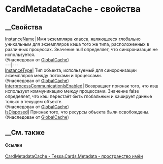 # CardMetadataCache - свойства
##  __Свойства
[InstanceName](P_Tessa_Platform_Caching_GlobalCache_1_InstanceName.htm)|  Имя
экземпляра класса, являющееся глобально уникальным для экземпляров кэша того
же типа, расположенных в различных процессах. Значение null определяет, что
синхронизация не используется.  
(Унаследован от
[GlobalCache<TEventArgs>](T_Tessa_Platform_Caching_GlobalCache_1.htm))  
---|---  
[InstanceType](P_Tessa_Platform_Caching_GlobalCache_1_InstanceType.htm)|  Тип
объекта, используемый для синхронизации экземпляров между потоками и
процессами.  
(Унаследован от
[GlobalCache<TEventArgs>](T_Tessa_Platform_Caching_GlobalCache_1.htm))  
[InterprocessCommunicationIsEnabled](P_Tessa_Platform_Caching_GlobalCache_1_InterprocessCommunicationIsEnabled.htm)|
Возвращает признак того, что кэш использует коммуникацию между процессами.
Значение false определяет, что кэш перестаёт быть глобальным и кэширует данные
только в текущем объекте.  
(Унаследован от
[GlobalCache<TEventArgs>](T_Tessa_Platform_Caching_GlobalCache_1.htm))  
[IsDisposed](P_Tessa_Platform_Caching_GlobalCache_1_IsDisposed.htm)| Признак
того, что ресурсы объекта были освобождены.  
(Унаследован от
[GlobalCache<TEventArgs>](T_Tessa_Platform_Caching_GlobalCache_1.htm))  
##  __См. также
#### Ссылки
[CardMetadataCache - ](T_Tessa_Cards_Metadata_CardMetadataCache.htm)
[Tessa.Cards.Metadata - пространство имён](N_Tessa_Cards_Metadata.htm)
